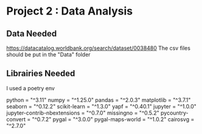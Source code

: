 # Project 2 : Data Analysis

## Data Needed
https://datacatalog.worldbank.org/search/dataset/0038480
The csv files should be put in the "Data" folder

## Librairies Needed
I used a poetry env

python = "^3.11"
numpy = "^1.25.0"
pandas = "^2.0.3"
matplotlib = "^3.7.1"
seaborn = "^0.12.2"
scikit-learn = "^1.3.0"
yapf = "^0.40.1"
jupyter = "^1.0.0"
jupyter-contrib-nbextensions = "^0.7.0"
missingno = "^0.5.2"
pycountry-convert = "^0.7.2"
pygal = "^3.0.0"
pygal-maps-world = "^1.0.2"
cairosvg = "^2.7.0"